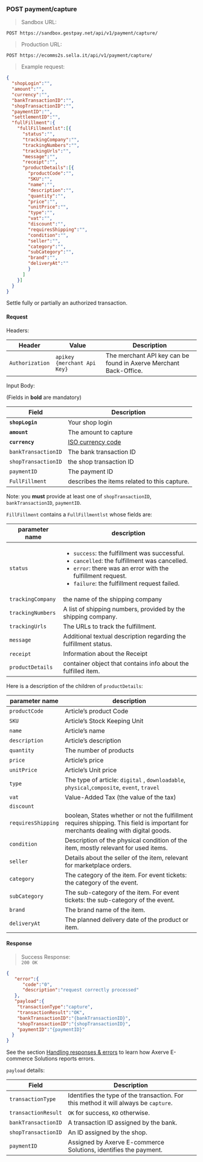 ### POST payment/capture


> Sandbox URL:

```
POST https://sandbox.gestpay.net/api/v1/payment/capture/
```


> Production URL: 

```
POST https://ecomms2s.sella.it/api/v1/payment/capture/
```


> Example request: 

```json
{
  "shopLogin":"",
  "amount":"",
  "currency":"",
  "bankTransactionID":"",
  "shopTransactionID":"",
  "paymentID":"",
  "settlementID":"",
  "fullFillment":{
    "fullFillmentlst":[{
      "status":"",
      "trackingCompany":"",
      "trackingNumbers":"",
      "trackingUrls":"",
      "message":"",
      "receipt":"",
      "productDetails":[{
        "productCode":"",
        "SKU":"",
        "name":"",
        "description":"",
        "quantity":"",
        "price":"",
        "unitPrice":"",
        "type":"",
        "vat":"",
        "discount":"",
        "requiresShipping":"",
        "condition":"",
        "seller":"",
        "category":"",
        "subCategory":"",
        "brand":"",
        "deliveryAt":""
        }
      ]
    }]
  }
}
```

Settle fully or partially an authorized transaction.

#### Request 

Headers: 

| Header          | Value                         | Description                                                        |
| --------------- | ----------------------------- | ------------------------------------------------------------------ |
| `Authorization` | `apikey {merchant Api Key}` | The merchant API key can be found in Axerve Merchant Back-Office. |

Input Body: 

(Fields in **bold** are mandatory)

| Field               | Description             
| ------------------- | ----------------------- 
| **`shopLogin`**         | Your shop login         
| **`amount`**            | The amount to capture
| **`currency`**          | [ISO currency code](#currency-codes)
| `bankTransactionID` | The bank transaction ID 
| `shopTransactionID` | the shop transaction ID 
| `paymentID`         | The payment ID 
| `FullFillment`      | describes the items related to this capture. 

Note: you **must** provide at least one of `shopTransactionID`, `bankTransactionID`, `paymentID`.

`FillFillment` contains a `FullFillmentlst` whose fields are: 

| parameter name | description |  
| -------------- | ----------- | 
| `status` | <ul><li>`success`: the fulfillment was successful.</li><li>`cancelled`: the fulfillment was cancelled.</li><li>`error`: there was an error with the fulfillment request.</li><li>`failure`: the fulfillment request failed.</li></ul>
| `trackingCompany` | the name of the shipping company 
| `trackingNumbers` | A list of shipping numbers, provided by the shipping company.
| `trackingUrls` | The URLs to track the fulfillment.
| `message` | Additional textual description regarding the fulfillment status.
| `receipt` | Information about the Receipt
| `productDetails` | container object that contains info about the fulfilled item. 

Here is a description of the children of `productDetails`: 

| parameter name | description |  
| -------------- | ----------- | 
| `productCode` | Article’s product Code
| `SKU` | Article’s Stock Keeping Unit
| `name` | Article’s name 
| `description` | Article’s description
| `quantity` | The number of products 
| `price` | Article’s price
| `unitPrice` | Article’s Unit price
| `type` | The type of article: `digital` , `downloadable`,  `physical`,`composite`, `event`, `travel`
| `vat` | Value-Added Tax (the value of the tax)
| `discount` | 
| `requiresShipping` | boolean, States whether or not the fulfillment requires shipping. This field is important for merchants dealing with digital goods.
| `condition` | Description of the physical condition of the item, mostly relevant for used items.
| `seller` | Details about the seller of the item, relevant for marketplace orders.
| `category` | The category of the item. For event tickets: the category of the event.
| `subCategory` | The sub-category of the item. For event tickets: the sub-category of the event.
| `brand` | The brand name of the item.
| `deliveryAt` | The planned delivery date of the product or item.

#### Response 

> Success Response:<br>
> `200 OK`

```json
{
   "error":{  
      "code":"0",
      "description":"request correctly processed"
   },
   "payload":{
    "transactionType":"capture",
    "transactionResult":"OK",
    "bankTransactionID":"{bankTransactionID}",
    "shopTransactionID":"{shopTransactionID}",
    "paymentID":"{paymentID}"
  }
}
```


See the section [Handling responses & errors](#handling-responses-amp-errors) to learn how Axerve E-commerce Solutions reports errors.



`payload` details:

| Field | Description | 
| ----- | ----------- | 
| `transactionType`   | Identifies the type of the transaction. For this method it will always be `capture`.
| `transactionResult` | `OK` for success, `KO` otherwise. 
| `bankTransactionID` | A transaction ID assigned by the bank.                                                           
| `shopTransactionID` | An ID assigned by the shop.       
| `paymentID`         | Assigned by Axerve E-commerce Solutions, identifies the payment.                                                                